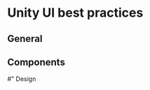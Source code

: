 
# Unity UI best practices
## General
## Components
#" Design


<!--stackedit_data:
eyJoaXN0b3J5IjpbLTEzMDMzMzI5NDcsLTE4NDQ5NDE5Ml19
-->